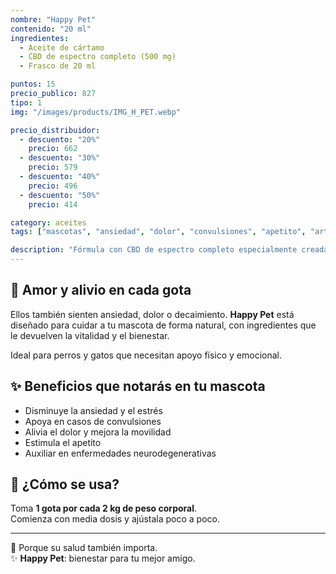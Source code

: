 ```yaml
---
nombre: "Happy Pet"
contenido: "20 ml"
ingredientes:
  - Aceite de cártamo
  - CBD de espectro completo (500 mg)
  - Frasco de 20 ml

puntos: 15
precio_publico: 827
tipo: 1
img: "/images/products/IMG_H_PET.webp"

precio_distribuidor:
  - descuento: "20%"
    precio: 662
  - descuento: "30%"
    precio: 579
  - descuento: "40%"
    precio: 496
  - descuento: "50%"
    precio: 414

category: aceites
tags: ["mascotas", "ansiedad", "dolor", "convulsiones", "apetito", "artritis", "neurodegenerativas"]

description: "Fórmula con CBD de espectro completo especialmente creada para apoyar la salud emocional y física de tu mascota. 500 mg en 20 ml."
---
```


## 🐶 Amor y alivio en cada gota

Ellos también sienten ansiedad, dolor o decaimiento.  **Happy Pet** está diseñado para cuidar a tu mascota de forma natural, con ingredientes que le devuelven la vitalidad y el bienestar.

Ideal para perros y gatos que necesitan apoyo físico y emocional.

## ✨ Beneficios que notarás en tu mascota

- Disminuye la ansiedad y el estrés  
- Apoya en casos de convulsiones  
- Alivia el dolor y mejora la movilidad  
- Estimula el apetito  
- Auxiliar en enfermedades neurodegenerativas

## 🧴 ¿Cómo se usa?

Toma **1 gota por cada 2 kg de peso corporal**.  
Comienza con media dosis y ajústala poco a poco.

---

🐾 Porque su salud también importa.  
✨ **Happy Pet**: bienestar para tu mejor amigo.
